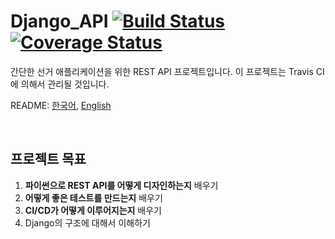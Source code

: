 Django_API [![Build Status](https://travis-ci.com/Choi-Sung-Hoon/Django_API.svg?branch=master)](https://travis-ci.com/Choi-Sung-Hoon/Django_API) [![Coverage Status](https://coveralls.io/repos/github/Choi-Sung-Hoon/Django_API/badge.svg?branch=master)](https://coveralls.io/github/Choi-Sung-Hoon/Django_API?branch=master)
==========

간단한 선거 애플리케이션을 위한 REST API 프로젝트입니다. 이 프로젝트는 Travis CI에 의해서 관리될 것입니다.

README: [한국어](README.ko.md), [English](README.md)  

<br>

프로젝트 목표
----------

1. **파이썬으로 REST API를 어떻게 디자인하는지** 배우기  
2. **어떻게 좋은 테스트를 만드는지** 배우기  
3. **CI/CD가 어떻게 이루어지는지** 배우기  
4. Django의 구조에 대해서 이해하기  
